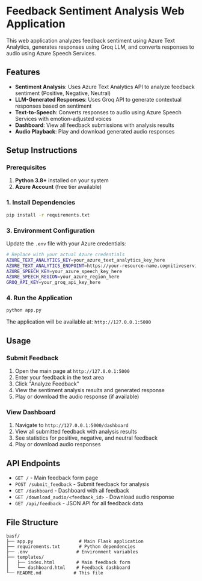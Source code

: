 # Feedback Sentiment Analysis Web Application

This web application analyzes feedback sentiment using Azure Text Analytics, generates responses using Groq LLM, and converts responses to audio using Azure Speech Services.

## Features

- **Sentiment Analysis**: Uses Azure Text Analytics API to analyze feedback sentiment (Positive, Negative, Neutral)
- **LLM-Generated Responses**: Uses Groq API to generate contextual responses based on sentiment
- **Text-to-Speech**: Converts responses to audio using Azure Speech Services with emotion-adjusted voices
- **Dashboard**: View all feedback submissions with analysis results
- **Audio Playback**: Play and download generated audio responses

## Setup Instructions

### Prerequisites

1. **Python 3.8+** installed on your system
2. **Azure Account** (free tier available)

### 1. Install Dependencies

```bash
pip install -r requirements.txt
```

### 3. Environment Configuration

Update the `.env` file with your Azure credentials:

```bash
# Replace with your actual Azure credentials
AZURE_TEXT_ANALYTICS_KEY=your_azure_text_analytics_key_here
AZURE_TEXT_ANALYTICS_ENDPOINT=https://your-resource-name.cognitiveservices.azure.com/
AZURE_SPEECH_KEY=your_azure_speech_key_here
AZURE_SPEECH_REGION=your_azure_region_here
GROQ_API_KEY=your_groq_api_key_here
```

### 4. Run the Application

```bash
python app.py
```

The application will be available at: `http://127.0.0.1:5000`

## Usage

### Submit Feedback
1. Open the main page at `http://127.0.0.1:5000`
2. Enter your feedback in the text area
3. Click "Analyze Feedback"
4. View the sentiment analysis results and generated response
5. Play or download the audio response (if available)

### View Dashboard
1. Navigate to `http://127.0.0.1:5000/dashboard`
2. View all submitted feedback with analysis results
3. See statistics for positive, negative, and neutral feedback
4. Play or download audio responses

## API Endpoints

- `GET /` - Main feedback form page
- `POST /submit_feedback` - Submit feedback for analysis
- `GET /dashboard` - Dashboard with all feedback
- `GET /download_audio/<feedback_id>` - Download audio response
- `GET /api/feedback` - JSON API for all feedback data

## File Structure

```
basf/
├── app.py                 # Main Flask application
├── requirements.txt       # Python dependencies
├── .env                  # Environment variables
├── templates/
│   ├── index.html        # Main feedback form
│   └── dashboard.html    # Feedback dashboard
└── README.md            # This file
```
